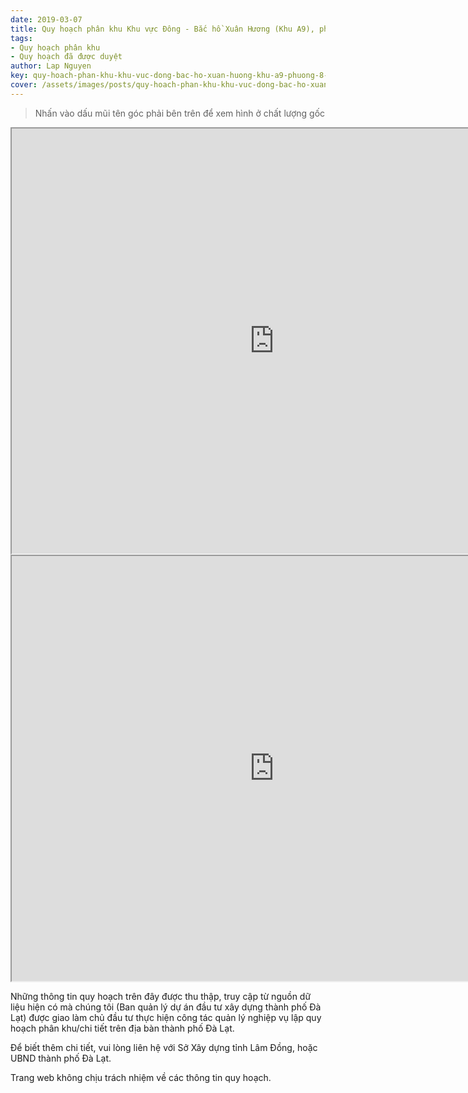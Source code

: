 ```yaml
---
date: 2019-03-07
title: Quy hoạch phân khu Khu vực Đông - Bắc hồ Xuân Hương (Khu A9), phường 8 và phường 9, thành phố Đà Lạt
tags:
- Quy hoạch phân khu
- Quy hoạch đã được duyệt
author: Lap Nguyen
key: quy-hoach-phan-khu-khu-vuc-dong-bac-ho-xuan-huong-khu-a9-phuong-8-va-phuong-9-thanh-pho-da-lat
cover: /assets/images/posts/quy-hoach-phan-khu-khu-vuc-dong-bac-ho-xuan-huong-khu-a9-phuong-8-va-phuong-9-thanh-pho-da-lat.png
---
```


> Nhấn vào dấu mũi tên góc phải bên trên để xem hình ở chất lượng gốc
<iframe src="https://drive.google.com/file/d/1GvSRck1yCnhnjJt2ovT8julm4z1fx73A/preview" width="840" height="680"></iframe>
<!--more-->
<iframe src="https://drive.google.com/file/d/1T5pEkJViOI0Nx9WkBvpunF2SJ-B3xIWW/preview" width="840" height="680"></iframe>

Những thông tin quy hoạch trên đây được thu thập, truy cập từ nguồn dữ liệu hiện có mà chúng tôi 
(Ban quản lý dự án đầu tư xây dựng thành phố Đà Lạt) được giao làm chủ đầu tư thực hiện công tác quản lý nghiệp vụ 
lập quy hoạch phân khu/chi tiết trên địa bàn thành phố Đà Lạt.

Để biết thêm chi tiết, vui lòng liên hệ với Sở Xây dựng tỉnh Lâm Đồng, hoặc UBND thành phố Đà Lạt.

Trang web không chịu trách nhiệm về các thông tin quy hoạch.